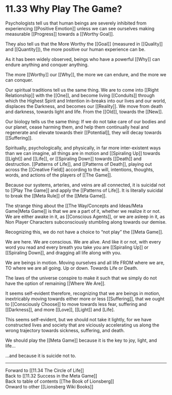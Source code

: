 # 11.33 Why Play The Game?

Psychologists tell us that human beings are severely inhibited from experiencing [[Positive Emotion]] unless we can see ourselves making measurable [[Progress]] towards a [[Worthy Goal]].

They also tell us that the More Worthy the [[Goal]] (measured in [[Quality]] and [[Quantity]]), the more positive our human experience can be.

As it has been widely observed, beings who have a powerful [[Why]] can endure anything and conquer anything.

The more [[Worthy]] our [[Why]], the more we can endure, and the more we can conquer.

Our spiritual traditions tell us the same thing. We are to come into [[Right Relationship]] with the [[One]], and become living [[Conduits]] through which the Highest Spirit and Intention in-breaks into our lives and our world, displaces the Darkness, and becomes our [[Reality]]. We move from death and darkness, towards light and life. From the [[Old]], towards the [[New]].

Our biology tells us the same thing: If we do not take care of our bodies and our planet, cease harming them, and help them continually heal and regenerate and elevate towards their [[Potential]], they will decay towards [[Suffering]].

Spiritually, psychologically, and physically, in far more inter-existent ways than we can imagine, all things are in motion and [[Spiraling Up]] towards [[Light]] and [[Life]], or [[Spiraling Down]] towards [[Death]] and destruction. [[Patterns of Life]], and [[Patterns of Death]], playing out across the [[Creative Field]] according to the will, intentions, thoughts, words, and actions of the players of [[The Game]].

Because our systems, arteries, and veins are all connected, it is suicidal not to [[Play The Game]] and apply the [[Patterns of Life]]. It is literally suicidal to break the [[Meta Rule]] of the [[Meta Game]].

The strange thing about the [[The Way/Concepts and Ideas/Meta Game|Meta Game]] is that we are a part of it, whether we realize it or not. We are either awake in it, as [[Conscious Agents]], or we are asleep in it, as Non Player Characters subconsciously stumbling along towards our demise. 

Recognizing this, we do not have a choice to “not play” the [[Meta Game]].

We are here. We are conscious. We are alive. And like it or not, with every word you read and every breath you take you are [[Spiraling Up]] or [[Spiraling Down]], and dragging all life along with you. 

We are beings in motion. Moving ourselves and all life FROM where we are, TO where we are all going. Up or down. Towards Life or Death. 

The laws of the universe conspire to make it such that we simply do not have the option of remaining [[Where We Are]].

It seems self-evident therefore, recognizing that we are beings in motion, inextricably moving towards either more or less [[Suffering]], that we ought to [[Consciously Choose]] to move towards less fear, suffering and [[Darkness]], and more [[Love]], [[Light]] and [Life]. 

This seems self-evident, but we should not take it lightly, for we have constructed lives and society that are viciously accelerating us along the wrong trajectory towards sickness, suffering, and death. 

We should play the [[Meta Game]] because it is the key to joy, light, and life...

...and because it is suicide not to.

___

Forward to [[11.34 The Circle of Life]]  
Back to [[11.32 Success in the Meta Game]]  
Back to table of contents [[The Book of Lionsberg]]  
Onward to other [[Lionsberg Wiki Books]]  